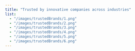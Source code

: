 ```yaml
---
title: "Trusted by innovative companies across industries"
list:
  - "/images/trustedBrands/1.png"
  - "/images/trustedBrands/2.png"
  - "/images/trustedBrands/3.png"
  - "/images/trustedBrands/4.png"
  - "/images/trustedBrands/5.png"
  - "/images/trustedBrands/6.png" 
---
```

